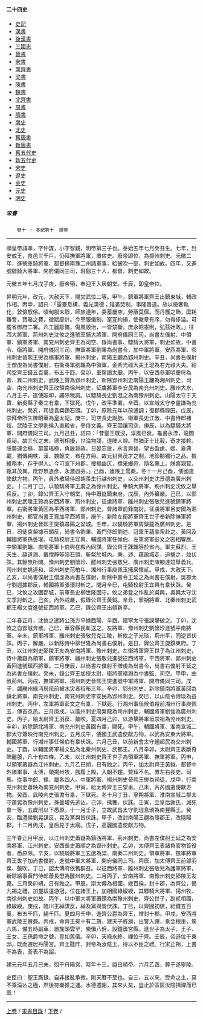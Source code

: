  



#### 二十四史

*   [史記](../a01/a01.md)
*   [漢書](../a02/a02.md)
*   [後漢書](../a03/a03.md)
*   [三國志](../a04/a04.md)
*   [晉書](../a05/a05.md)
*   [宋書](../a06/a06.md)
*   [南齊書](../a07/a07.md)
*   [梁書](../a08/a08.md)
*   [陳書](../a09/a09.md)
*   [魏書](../a10/a10.md)
*   [北齊書](../a11/a11.md)
*   [周書](../a12/a12.md)
*   [隋書](../a13/a13.md)
*   [南史](../a14/a14.md)
*   [北史](../a15/a15.md)
*   [舊唐書](../a16/a16.md)
*   [新唐書](../a17/a17.md)
*   [舊五代史](../a18/a18.md)
*   [新五代史](../a19/a19.md)
*   [宋史](../a20/a20.md)
*   [遼史](../a21/a21.md)
*   [金史](../a22/a22.md)
*   [元史](../a23/a23.md)
*   [明史](../a24/a24.md)


##### 宋書
　　`卷十 ‧ 本紀第十`　`順帝`

* * *

 順皇帝諱準，字仲謀，小字智觀，明帝第三子也。泰始五年七月癸丑生。七年，封安成王，食邑三千戶。仍拜撫軍將軍，置佐史。廢帝即位，為揚州刺史。元徽二年，進號車騎將軍、都督揚南豫二州諸軍事，給皷吹一部，刺史如故。四年，又進號驃騎大將軍、開府儀同三司，班劔三十人，都督、刺史如故。

元徽五年七月戊子夜，廢帝殞，奉迎王入居朝堂。壬辰，即皇帝位。

昇明元年，改元，大赦天下，賜文武位二等。甲午，鎮軍將軍齊王出鎮東城，輔政作相。丙申，詔曰：「露臺息構，義光漢德；雉裘焚制，事隆晉道。故以檢奢軌化，敦儉馭俗。頃甸服未靜，師旅連年，委蓄屢空，勞蔽莫偃。而丹雘之飾，糜耗難訾，寶賂之費，徵賦靡計。今車服儀制，寔宐約損，使徽章有序，勿得侈溢。可罷省御府二署。凡工麗彫鑴，傷風毀治，一皆禁斷。庶永昭憲則，弘茲始政。」征西大將軍、荊州刺史沈攸之進號車騎大將軍、開府儀同三司，尚書左僕射、中領軍、鎮軍將軍、南兖州刺史齊王為司空、錄尚書事、驃騎大將軍，刺史如故，中書令、衞將軍、開府儀同三司，撫軍將軍劉秉為尚書令，加中軍將軍，安西將軍、郢州刺史晉熙王爕為撫軍將軍、揚州刺史，南陽王翽為郢州刺史。辛丑，尚書右僕射王僧虔為尚書僕射，右衞將軍劉韞為中領軍，金紫光祿大夫王琨為右光祿大夫。給司空齊王錢五百萬，布五千匹。癸卯，車駕謁太廟。丙午，以安西參軍明慶符為青、兾二州刺史，武陵王贊為郢州刺史，新除郢州刺史南陽王翽為湘州刺史，司空、南兖州刺史齊王改領南徐州刺史，征虜將軍李安民為南兖州刺史。雝州大水，八月壬子，遣使賑卹，蠲除稅調。以驃騎長史劉澄之為南豫州刺史。山陽太守于天寶、新吳縣子秦立有辠，下獄死。戊午，改平準署。辛酉，以宣城太守李靈謙為兖州刺史。癸亥，司徒袁粲鎮石頭。丁卯，原除元年以前逋調；復郡縣祿田。戊辰，崇拜帝所生陳昭華為皇太妃。庚午，司空長史謝朏、衞軍長史江斆、中書侍郎褚炫、武陵王文學劉候入直殿省，參侍文義。齊王固讓司空，庚辰，以為驃騎大將軍、開府儀同三司。九月己丑，詔曰：「昔聖王既沒，淳風已衰，龜書永湮，龍圖長祕。故三代之末，德刑相擾，世淪物競，道陂人諛。然猶正士比轂，奇才接軫。朕襲運金樞，纂靈瑤極，負扆廵政，日晏忘疲，永言興替，望古盈慮。姬、夏典載，猶傳緗帙，漢、魏餘文，布在方冊。故元封興茂才之制，地節剏獨行之品。振維務本，存乎得人。今可宣下州郡，搜揚幽仄，摽采鄉邑，隨名薦上。朕將親覽，甄其茂異。庶野無遺彥，永激遐芬。」己酉，廬陵王暠薨。冬十一月己酉，倭國遣使獻方物。丙午，員外散騎侍郎胡羨生行越州刺史，以交州刺史沈景德為廣州刺史。十二月丁巳，以驍騎將軍王廣之為徐州刺史。車騎大將軍、荊州刺史沈攸之舉兵反。丁卯，錄公齊王入守朝堂，侍中蕭嶷鎮東府。戊辰，內外纂嚴。己巳，以郢州刺史武陵王贊為安西將軍、荊州刺史，征虜將軍、雝州刺史張敬兒進號鎮軍將軍。右衞將軍黃回為平西將軍、郢州刺史，督諸軍前鋒南討。征虜將軍呂安國為湘州刺史，都官尚書王寬加平西將軍。庚午，新除左衞將軍齊王世子奉新除撫軍將軍、揚州刺史晉熙王爕鎮尋陽之盆城。壬申，以驍騎將軍周槃龍為廣州刺史。是日，司徒袁粲據石頭反，尚書令劉秉、黃門侍郎劉述、冠軍王蘊率衆赴之。黃回及輔國將軍孫曇瓘、屯騎校尉王宐興、輔國將軍任候伯、左軍將軍彭文之密相響應。中領軍劉韞、直閤將軍卜伯興在殿內同謀。錄公齊王誅韞等於省內。軍主蘇烈、王天生、薛道淵、戴僧靜等陷石頭，斬粲於城內。秉、述、蘊踰城走，追擒之，竝伏誅。其餘無所問。豫州刺史劉懷珍、雝州刺史張敬兒、廣州刺史陳顯達竝舉義兵。司州刺史姚道和、梁州刺史范柏年、湘州行事庾佩玉擁衆懷貳。甲戌，大赦天下。乙亥，以尚書僕射王僧虔為尚書左僕射，新除中書令王延之為尚書右僕射。吳郡太守劉遐據郡反，輔國將軍張瓌討斬之。閏月辛巳，屯騎校尉王宜興有辠伏誅。癸巳，沈攸之攻圍郢城，前軍長史柳世隆固守。攸之弟登之作亂於吳興，吳興太守沈文季討斬之。己亥，內外戒嚴，假錄公齊王黃鉞。辛丑，寧朔將軍、北秦州刺史武都王楊文度進號征西將軍。乙巳，錄公齊王出頓新亭。

二年春正月，沈攸之遣將公孫方平據西陽，辛酉，建寧太守張謨擊破之。丁卯，沈攸之自郢城奔散。己巳，華容縣民斬送之。左將軍、豫州刺史劉懷珍進號平南將軍。辛未，鎮軍將軍、雝州刺史張敬兒克江陵，斬攸之子光琰，荊州平，同逆皆伏誅。丙子，解嚴。以新除侍中柳世隆為尚書右僕射。是日，錄公齊王旋鎮東府。丁丑，以江州刺史邵陵王友為安南將軍、豫州刺史。左衞將軍齊王世子為江州刺史，侍中蕭嶷為領軍，鎮軍將軍、雝州刺史張敬兒進號征西將軍，平西將軍、郢州刺史黃回進號鎮西將軍。二月庚辰，以尚書左僕射王僧虔為尚書令，尚書右僕射王延之為尚書左僕射。癸未，錄公齊王加授太尉，衞將軍褚淵為中書監、司空。甲申，曲赦荊州。丙戌，撫軍將軍、揚州刺史晉熙王爕進號中軍將軍、開府儀同三司。戊子，蠲雝州緣沔居民前被水灾者租布三年。辛卯，郢州刺史、新除鎮南將軍黃回為鎮北將軍、南兖州刺史，南兖州刺史李安民為郢州刺史。癸巳，以山陰令傅琰為益州刺史。丙申，左軍將軍彭文之有辠，下獄死。行湘州事任候伯殺前湘州行事庾佩玉，傳首京邑。三月庚戌，以廣州刺史周槃龍為司州刺史，輔國將軍劉悛為廣州刺史。丙子，給太尉齊王羽葆、皷吹。夏四月己卯，以游擊將軍垣崇祖為兖州刺史。辛卯，新除鎮北將軍、南兖州刺史黃回有辠，賜死。甲午，輔國將軍、淮南宣城二郡太守蕭映行南兖州刺史。五月戊午，倭國王武遣使獻方物，以武為安東大將軍。輔國將軍、行湘州事任候伯有辠伏誅。六月己丑，以前新會太守趙超民為交州刺史。丁酉，以輔國將軍楊文弘為北秦州刺史、武都王。八月辛卯，太尉齊王表斷奇飾麗服，凡十有四條。乙未，以江州刺史齊王世子為領軍將軍、撫軍將軍。丙申，以領軍蕭嶷為江州刺史。九月乙巳朔，日有蝕之。丙午，加太尉齊王黃鉞、都督中外諸軍事、太傅，領揚州牧，劔履上殿，入朝不趨，贊拜不名。置左右長史、司馬、從事中郎、掾、屬各四人。中軍將軍、揚州刺史晉熙王爕為司徒。戊申，行南兖州刺史蕭映為南兖州刺史。甲寅，給太傅齊王三望車。己未，芮芮國遣使獻方物。癸酉，武陵內史張澹有辠，下獄死。冬十月丁丑，寧朔將軍、淮南宣城二郡太守蕭晃為豫州刺史。孫曇瓘先逃亾，己卯，擒獲，伏誅。壬寅，立皇后謝氏，減死辠一等，五歲刑以下悉原。十一月壬子，立故武昌太守劉琨息頒為南豐縣王。癸亥，臨澧侯劉晃謀反，晃及黨與皆伏誅。甲子，改封南陽王翽為隨郡王，改隨陽郡。十二月丙戌，皇后見于太廟。戊子，高麗國遣使獻方物。

三年春正月甲辰，以江州刺史蕭嶷為鎮西將軍、荊州刺史，尚書左僕射王延之為安南將軍、江州刺史。安西長史蕭順之為郢州刺史。乙卯，太傅齊王表諸負官物質役者，悉原除。辛亥，以驍騎將軍王玄邈為梁、南秦二州刺史。領軍將軍、撫軍將軍齊王世子加尚書僕射，進號中軍大將軍、開府儀同三司。丙辰，加太傅齊王前部羽葆、皷吹。丁巳，詔太傅府依舊辟召。以征西將軍、雝州刺史張敬兒為護軍將軍，新除給事黃門侍郎蕭長懋為雝州刺史。二月丙子，安南將軍、南豫州刺史邵陵王友薨。三月癸卯朔，日有蝕之。甲辰，崇太傅為相國，緫百揆，封十郡，為齊公，備九錫之禮，加璽紱遠游冠，位在諸王上，加相國綠綟綬，其驃騎大將軍、揚州牧、南徐州刺史如故。丙午，以中軍大將軍蕭賾為南豫州刺史、齊公世子，副貳相國，綠綟綬。庚戌，臨川王綽謀反，綽及黨與皆伏誅。丁巳，以齊國初建，給錢五百萬，布五千匹，絹千匹。夏四月壬申，進齊公爵為齊王，增封十郡。甲戌，安西將軍武陵王贊薨。丙戌，命齊王冕十有二旒，建天子旌旗，出警入蹕，乘金根車，駕六馬，備五時副車，置旄頭雲罕，樂儛八佾，設鐘簴宮縣。進世子為太子，王子、王女、王孫爵命之號，壹如舊儀。辛卯，天祿永終，禪位于齊。壬辰，帝遜位于東邸。既而遷居丹陽宮。齊王踐阼，封帝為汝陰王，待以不臣之禮。行宋正朔，上書不為表，荅表不為詔。

建元元年五月己未，殂于丹陽宮，時年十三。謚曰順帝。六月乙酉，葬于遂寧陵。

史臣曰：聖王膺錄，自非接亂承微，則天曆不至也。自三、五以來，受命之主，莫不乘淪亾之極，然後符樂推之運。水德遷謝，其來乆矣，豈止於區區汝陰揖禪而已哉！

* * *

[上卷](009.md) / [宋書目錄](a06.md) / [下卷](011.md) /			  

    